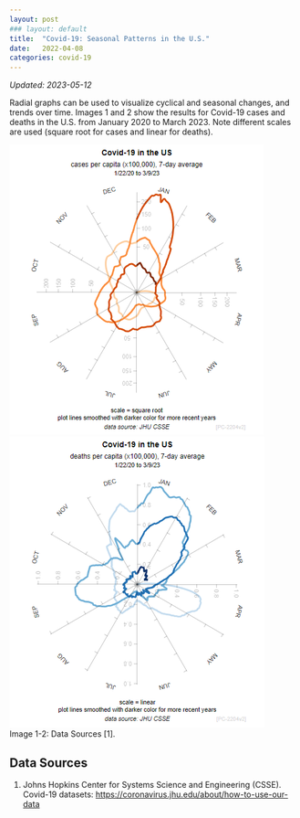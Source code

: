 ```yaml
---
layout: post
### layout: default
title:  "Covid-19: Seasonal Patterns in the U.S."
date:   2022-04-08
categories: covid-19
---
```

_Updated: 2023-05-12_

Radial graphs can be used to visualize cyclical and seasonal changes, and trends over time. Images 1 and 2 show the results for Covid-19 cases and deaths in the U.S. from January 2020 to March 2023. Note different scales are used (square root for cases and linear for deaths).

![Image](/assets/images/covid-19/radial-line-chart_cases-pcap_end-20230310_2204v2.png "Image 1")
![Image](/assets/images/covid-19/radial-line-chart_deaths-pcap_end-20230310_2204v2.png "Image 2")  
Image 1-2: Data Sources [1].

## Data Sources

1. Johns Hopkins Center for Systems Science and Engineering (CSSE). Covid-19 datasets: <https://coronavirus.jhu.edu/about/how-to-use-our-data>